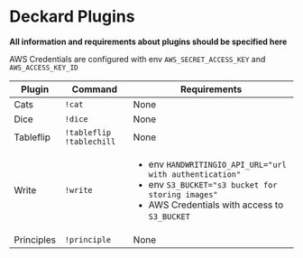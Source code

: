 Deckard Plugins
============

**All information and requirements about plugins should be specified here**

AWS Credentials are configured with env `AWS_SECRET_ACCESS_KEY` and `AWS_ACCESS_KEY_ID`

| Plugin        | Command                    | Requirements                                                                                                                                       |
| ------------- | ------------------------   | ------------------------------------------------------------------------------------------------------------------|
| Cats          | `!cat`                     | None |
| Dice          | `!dice`                    | None |
| Tableflip     | `!tableflip` `!tablechill` | None |
| Write         | `!write`                   | <ul><li>env `HANDWRITINGIO_API_URL="url with authentication"`</li><li>env `S3_BUCKET="s3 bucket for storing images"`</li><li>AWS Credentials with access to `S3_BUCKET`</li></ul> |
| Principles    | `!principle`               | None |
